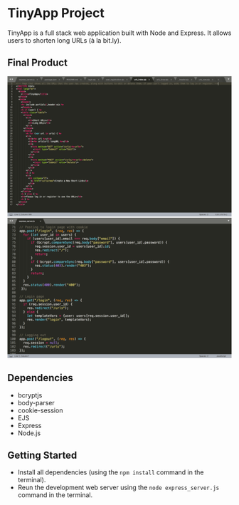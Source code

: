 # TinyApp Project

TinyApp is a full stack web application built with Node and Express. It allows users to shorten long URLs (à la bit.ly).

## Final Product

!["Screenshot of URLs page"](https://github.com/TheresaCampbell/tiny-app/blob/master/docs/urls-page.png?raw=true)
!["Screenshot of login and logout routes, showing how passwords are verified and cookies are used"](https://github.com/TheresaCampbell/tiny-app/blob/master/docs/login-and-logout-routes.png?raw=true)

## Dependencies

- bcryptjs
- body-parser
- cookie-session
- EJS
- Express
- Node.js

## Getting Started

- Install all dependencies (using the `npm install` command in the terminal).
- Reun the development web server using the `node express_server.js` command in the terminal.